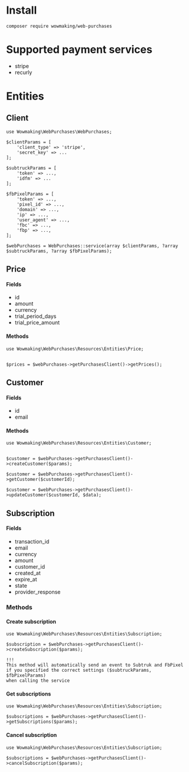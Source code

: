 # Install

```
composer require wowmaking/web-purchases
```

# Supported payment services
- stripe 
- recurly 

# Entities 

## Client
```
use Wowmaking\WebPurchases\WebPurchases;

$clientParams = [
    'client_type' => 'stripe',
    'secret_key' => ...
];

$subtruckParams = [
    'token' => ...,
    'idfm' => ...
];

$fbPixelParams = [
    'token' => ...,
    'pixel_id' => ...,
    'domain' => ...,
    'ip' => ...,
    'user_agent' => ...,
    'fbc' => ...,
    'fbp' => ...,
];

$webPurchases = WebPurchases::service(array $clientParams, ?array $subtruckParams, ?array $fbPixelParams);
```

## Price

#### Fields
- id
- amount
- currency
- trial_period_days
- trial_price_amount

#### Methods
```
use Wowmaking\WebPurchases\Resources\Entities\Price;


$prices = $webPurchases->getPurchasesClient()->getPrices();
```


## Customer

#### Fields
- id
- email

#### Methods
```
use Wowmaking\WebPurchases\Resources\Entities\Customer;


$customer = $webPurchases->getPurchasesClient()->createCustomer($params); 

$customer = $webPurchases->getPurchasesClient()->getCustomer($customerId);

$customer = $webPurchases->getPurchasesClient()->updateCustomer($customerId, $data);
```

## Subscription

#### Fields
- transaction_id
- email
- currency
- amount
- customer_id
- created_at
- expire_at
- state
- provider_response

### Methods

#### Create subscription
```
use Wowmaking\WebPurchases\Resources\Entities\Subscription;

$subscription = $webPurchases->getPurchasesClient()->createSubscription($params);

!!!
This method will automatically send an event to Subtruk and FbPixel 
if you specified the correct settings ($subtruckParams, $fbPixelParams) 
when calling the service
```

#### Get subscriptions
```
use Wowmaking\WebPurchases\Resources\Entities\Subscription;

$subscriptions = $webPurchases->getPurchasesClient()->getSubscriptions($params);
```

#### Cancel subscription
```
use Wowmaking\WebPurchases\Resources\Entities\Subscription;

$subscriptions = $webPurchases->getPurchasesClient()->cancelSubscription($params);
```